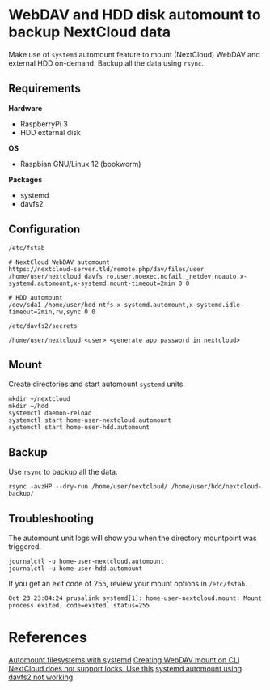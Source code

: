 # WebDAV and HDD disk automount to backup NextCloud data

Make use of `systemd` automount feature to mount (NextCloud) WebDAV and external HDD on-demand.
Backup all the data using `rsync`.

## Requirements
**Hardware**
- RaspberryPi 3
- HDD external disk

**OS**
- Raspbian GNU/Linux 12 (bookworm)

**Packages**
- systemd
- davfs2

## Configuration
`/etc/fstab`
~~~shell
# NextCloud WebDAV automount
https://nextcloud-server.tld/remote.php/dav/files/user /home/user/nextcloud davfs ro,user,noexec,nofail,_netdev,noauto,x-systemd.automount,x-systemd.mount-timeout=2min 0 0

# HDD automount
/dev/sda1 /home/user/hdd ntfs x-systemd.automount,x-systemd.idle-timeout=2min,rw,sync 0 0
~~~

`/etc/davfs2/secrets`
~~~shell
/home/user/nextcloud <user> <generate app password in nextcloud>
~~~

## Mount
Create directories and start automount `systemd` units.
~~~shell
mkdir ~/nextcloud
mkdir ~/hdd
systemctl daemon-reload
systemctl start home-user-nextcloud.automount
systemctl start home-user-hdd.automount
~~~

## Backup
Use `rsync` to backup all the data.
~~~
rsync -avzHP --dry-run /home/user/nextcloud/ /home/user/hdd/nextcloud-backup/
~~~

## Troubleshooting
The automount unit logs will show you when the directory mountpoint was triggered. 
~~~shell
journalctl -u home-user-nextcloud.automount
journalctl -u home-user-hdd.automount
~~~

If you get an exit code of 255, review your mount options in `/etc/fstab`.
~~~shell
Oct 23 23:04:24 prusalink systemd[1]: home-user-nextcloud.mount: Mount process exited, code=exited, status=255
~~~

# References
[Automount filesystems with systemd](https://community.hetzner.com/tutorials/automount-filesystems-with-systemd)
[Creating WebDAV mount on CLI](https://docs.nextcloud.com/server/latest/user_manual/en/files/access_webdav.html#creating-webdav-mounts-on-the-linux-command-line)
[NextCloud does not support locks. Use this](https://docs.nextcloud.com/server/latest/user_manual/en/files/access_webdav.html#known-issues)
[systemd automount using davfs2 not working](https://discourse.osmc.tv/t/systemd-automount-using-davfs2-not-working/94200/5)
